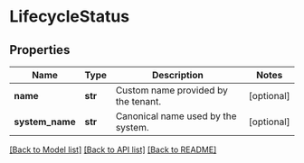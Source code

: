 # LifecycleStatus

## Properties
Name | Type | Description | Notes
------------ | ------------- | ------------- | -------------
**name** | **str** | Custom name provided by the tenant. | [optional] 
**system_name** | **str** | Canonical name used by the system. | [optional] 

[[Back to Model list]](../README.md#documentation-for-models) [[Back to API list]](../README.md#documentation-for-api-endpoints) [[Back to README]](../README.md)

